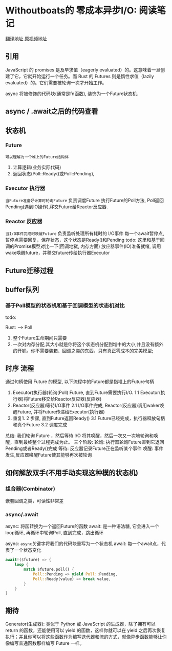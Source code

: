 
# Withoutboats的 零成本异步I/O: 阅读笔记

[翻译地址](https://zhuanlan.zhihu.com/p/97574385?utm_source=wechat_session&utm_medium=social&utm_oi=38990447116288&utm_campaign=shareopn)
[原视频地址](https://www.youtube.com/watch?v=skos4B5x7qE)


## 引用

JavaScript 的 promises 是及早求值（eagerly evaluated）的。这意味着一旦创建了它，它就开始运行一个任务。而 Rust 的 Futures 则是惰性求值（lazily evaluated）的。它们需要被轮询一次才开始工作。

async 将被修饰的代码块(通常是fn函数), 装饰为一个Future状态机.

## async / .await之后的代码查看

## 状态机

### Future

`可以理解为一个堆上的Future结构体`

1. 计算逻辑(业务实际代码)
2. 返回状态(Poll::Ready()或Poll::Pending),

### Executor 执行器

`当Future准备好计算时轮询Future`
负责调度Future
执行Future的Poll方法, Poll返回Pending(遇到IO操作),移交Future给Reactor反应器.

### Reactor 反应器

`当I/O事件完成时唤醒Future`
负责监听处理所有耗时的 I/O事件
每一个await暂停点, 暂停点需要回复，保存状态，这个状态是Ready()和Pending
todo: 这里和基于回调的Promise模型对比一下(回调地狱, 内存方面)
放应器事件(IO)准备就绪, 调用wake唤醒future，并移交future传给执行器Executor

## Future迁移过程

## buffer队列

### 基于Poll模型的状态机和基于回调模型的状态机对比

todo:

Rust: --> Poll

1. 整个Future生命期间只需要
2. 一次对内存分配,其大小就是你将这个状态机分配到堆中的大小,并且没有额外的开销。你不需要装箱、回调之类的东西，只有真正零成本的完美模型;

## 时序 流程

通过句柄使用 Future 的模型, 以下流程中的Future都是指堆上的Future句柄

1. Executor(执行器)轮询(Poll) Future, 直到Future需要执行I/O.
    1.1 Executor(执行器)将Future移交给Reactor反应器(反应器)
2. Reactor(反应器)等待I/O事件
    2.1 I/O事件完成, Reactor(反应器)调用waker唤醒Future, 并将Future传递给Executor(执行器)
3. 重复1. 2 步骤, 直到Future返回Ready()
    3.1 Future已经完成，执行器释放句柄和真个Future
    3.2 调度完成

总结: 我们轮询 Future ，然后等待 I/O 将其唤醒，然后一次又一次地轮询和唤醒，直到最终整个过程完成为止。
三个阶段:
    轮询: 执行器轮询Future直到它返回Pending或者Ready()完成
    等待: 反应器记录Future正在监听某个事件
    唤醒: 事件发生,反应器唤醒Future使其能够再次被轮询

## 如何解放双手(不用手动实现这种模的状态机)

### 组合器(Combinator)

嵌套回调之类，可读性非常差

### async/.await

async: 将函转换为一个返回Future的函数
await:  是一种语法糖, 它会进入一个loop循环, 再循环中轮询Poll, 直到完成，跳出循环

async: `async`关键字将我们的代码块重写为一个状态机
await: 每一个await点，代表了一个状态变化

```rust
await!($future) => {
    loop {
        match $future.poll() {
            Poll::Pending => yield Poll::Pending,
            Poll::Ready(value) => break value,
        }
    }
}
```

## 期待

Generator(生成器): 类似于 Python 或 JavaScript 的生成器，除了拥有可以 return 的函数，还能使用可以 yield 的函数，这样你就可以在 yield 之后再次恢复执行；并且你可以将这些函数作为编写迭代器和流的方式，就像异步函数能够让你像编写普通函数那样编写 Future 一样。